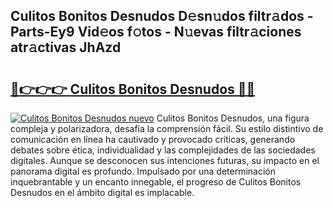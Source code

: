 ## Culitos Bonitos Desnudos D𝚎sn𝚞dos filtr𝚊dos - Parts-Ey9 Vid𝚎os f𝚘tos - N𝚞evas filtr𝚊ciones atr𝚊ctivas JhAzd

# <h2><a href="http://mbbi3uv.tromn.icu/?c=Culitos+Bonitos+Desnudos">🔗👉👉👉 Culitos Bonitos Desnudos 🔗🔗</a></h2>

[![Culitos Bonitos Desnudos nuevo](https://i.imgur.com/pEAQMta.gif)](http://mbbi3uv.tromn.icu/?c=Culitos+Bonitos+Desnudos)
Culitos Bonitos Desnudos, una figura compleja y polarizadora, desafía la comprensión fácil. Su estilo distintivo de comunicación en línea ha cautivado y provocado críticas, generando debates sobre ética, individualidad y las complejidades de las sociedades digitales. Aunque se desconocen sus intenciones futuras, su impacto en el panorama digital es profundo. Impulsado por una determinación inquebrantable y un encanto innegable, el progreso de Culitos Bonitos Desnudos en el ámbito digital es implacable.
